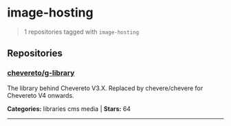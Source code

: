 # image-hosting

> 1 repositories tagged with `image-hosting`

## Repositories

### [chevereto/g-library](https://github.com/chevereto/g-library)

The library behind Chevereto V3.X. Replaced by chevere/chevere for Chevereto V4 onwards.

**Categories:** libraries cms media  | **Stars:** 64

---

